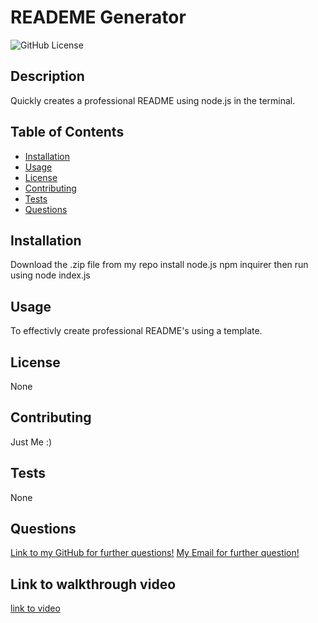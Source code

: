 
# READEME Generator
![GitHub License](https://img.shields.io/badge/license-APACHE)

## Description

Quickly creates a professional README using node.js in the terminal.

## Table of Contents
* [Installation](#installation)
* [Usage](#usage)
* [License](#license)
* [Contributing](#contributing)
* [Tests](#tests)
* [Questions](#questions)
    
## Installation

Download the .zip file from my repo install node.js npm inquirer then run using node index.js

## Usage

To effectivly create professional README's using a template.

## License

None

## Contributing

Just Me :)

## Tests

None

## Questions
[Link to my GitHub for further questions!](https://github.com/dylan-fair/readMe-generator)
[My Email for further question!](dylanfair11@gmail.com)

## Link to walkthrough video
[link to video](https://drive.google.com/drive/folders/1DM8OTwH7eE4AJ3n6SdzeWHoFEyFSu25Y?usp=sharing)

    
    
